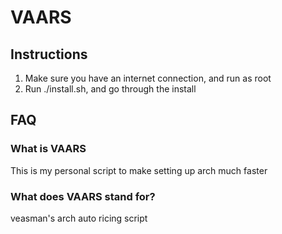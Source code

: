 # VAARS

## Instructions
1. Make sure you have an internet connection, and run as root
2. Run ./install.sh, and go through the install

## FAQ

### What is VAARS
This is my personal script to make setting up arch much faster

### What does VAARS stand for?
veasman's arch auto ricing script
